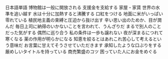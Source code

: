 日本語単語
博物館は一般に開放される
支援金を支給する
家屋・家賃
世界の水準を追い越す
水は十分に加熱すると沸騰する
口紅をつける
地面に米がいっぱい零れている
植民地主義の束縛と圧迫から抜け出す
辛い思い出のためか、目が潤んだ
毎日上司に納得のいかないことを言われて、うんざりだ
まるで別人のことだった気がする
偶然に巡り合う
私の条件は一歩も譲れない
夜が深まるにつれて寒くなる
薬の作用が明らかになる
知恵を絞るとはあれこれ苦心して考えるという意味だ
お言葉に甘えてそうさせていただきます
承知したような口ぶりをする
厳めしいタイトルを持っている
商売繁盛のコツ
困っていた人にお金をめぐる





